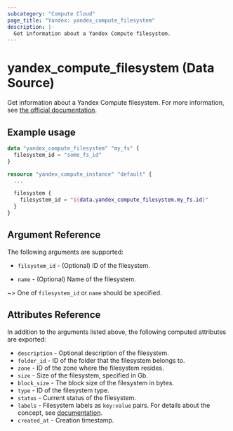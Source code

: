 ```yaml
---
subcategory: "Compute Cloud"
page_title: "Yandex: yandex_compute_filesystem"
description: |-
  Get information about a Yandex Compute filesystem.
---
```


# yandex_compute_filesystem (Data Source)

Get information about a Yandex Compute filesystem. For more information, see [the official documentation](https://cloud.yandex.com/docs/compute/concepts/filesystem).

## Example usage

```terraform
data "yandex_compute_filesystem" "my_fs" {
  filesystem_id = "some_fs_id"
}

resource "yandex_compute_instance" "default" {
  ...

  filesystem {
    filesystem_id = "${data.yandex_compute_filesystem.my_fs.id}"
  }
}
```

## Argument Reference

The following arguments are supported:

* `filsystem_id` - (Optional) ID of the filesystem.

* `name` - (Optional) Name of the filesystem.

~> One of `filesystem_id` or `name` should be specified.

## Attributes Reference

In addition to the arguments listed above, the following computed attributes are exported:

* `description` - Optional description of the filesystem.
* `folder_id` - ID of the folder that the filesystem belongs to.
* `zone` - ID of the zone where the filesystem resides.
* `size` - Size of the filesystem, specified in Gb.
* `block_size` - The block size of the filesystem in bytes.
* `type` - ID of the filesystem type.
* `status` - Current status of the filesystem.
* `labels` - Filesystem labels as `key:value` pairs. For details about the concept, see [documentation](https://cloud.yandex.com/docs/overview/concepts/services#labels).
* `created_at` - Creation timestamp.
